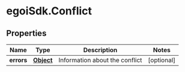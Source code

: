 # egoiSdk.Conflict

## Properties
Name | Type | Description | Notes
------------ | ------------- | ------------- | -------------
**errors** | [**Object**](.md) | Information about the conflict | [optional] 


